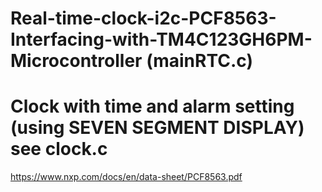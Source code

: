 # Real-time-clock-i2c-PCF8563-Interfacing-with-TM4C123GH6PM-Microcontroller (mainRTC.c)

# Clock with time and alarm setting (using SEVEN SEGMENT DISPLAY) see clock.c

https://www.nxp.com/docs/en/data-sheet/PCF8563.pdf
